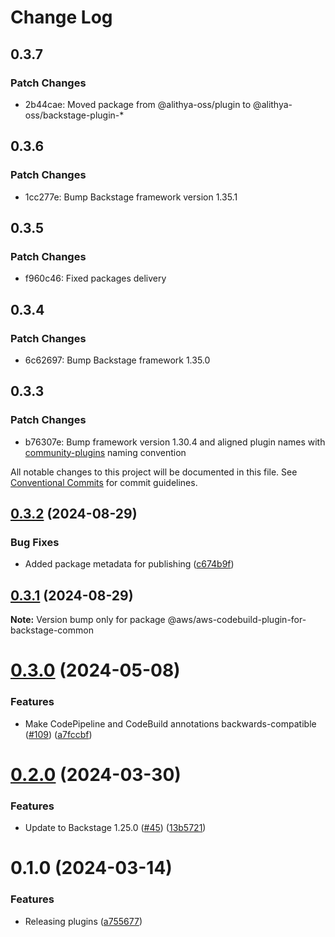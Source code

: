 # Change Log

## 0.3.7

### Patch Changes

- 2b44cae: Moved package from @alithya-oss/plugin to @alithya-oss/backstage-plugin-\*

## 0.3.6

### Patch Changes

- 1cc277e: Bump Backstage framework version 1.35.1

## 0.3.5

### Patch Changes

- f960c46: Fixed packages delivery

## 0.3.4

### Patch Changes

- 6c62697: Bump Backstage framework 1.35.0

## 0.3.3

### Patch Changes

- b76307e: Bump framework version 1.30.4 and aligned plugin names with [community-plugins](https://github.com/backstage/community-plugins) naming convention

All notable changes to this project will be documented in this file.
See [Conventional Commits](https://conventionalcommits.org) for commit guidelines.

## [0.3.2](https://github.com/awslabs/backstage-plugins-for-aws/compare/@aws/aws-codebuild-plugin-for-backstage-common@0.3.1...@aws/aws-codebuild-plugin-for-backstage-common@0.3.2) (2024-08-29)

### Bug Fixes

- Added package metadata for publishing ([c674b9f](https://github.com/awslabs/backstage-plugins-for-aws/commit/c674b9fee77bd91567615f8adc4c1688da93ee3f))

## [0.3.1](https://github.com/awslabs/backstage-plugins-for-aws/compare/@aws/aws-codebuild-plugin-for-backstage-common@0.3.0...@aws/aws-codebuild-plugin-for-backstage-common@0.3.1) (2024-08-29)

**Note:** Version bump only for package @aws/aws-codebuild-plugin-for-backstage-common

# [0.3.0](https://github.com/awslabs/backstage-plugins-for-aws/compare/@aws/aws-codebuild-plugin-for-backstage-common@0.2.0...@aws/aws-codebuild-plugin-for-backstage-common@0.3.0) (2024-05-08)

### Features

- Make CodePipeline and CodeBuild annotations backwards-compatible ([#109](https://github.com/awslabs/backstage-plugins-for-aws/issues/109)) ([a7fccbf](https://github.com/awslabs/backstage-plugins-for-aws/commit/a7fccbff5d52e1a1c3820b57152cb77e6373672d))

# [0.2.0](https://github.com/awslabs/backstage-plugins-for-aws/compare/@aws/aws-codebuild-plugin-for-backstage-common@0.1.0...@aws/aws-codebuild-plugin-for-backstage-common@0.2.0) (2024-03-30)

### Features

- Update to Backstage 1.25.0 ([#45](https://github.com/awslabs/backstage-plugins-for-aws/issues/45)) ([13b5721](https://github.com/awslabs/backstage-plugins-for-aws/commit/13b5721f176a898f7de7f483852732ee8014a1cc))

# 0.1.0 (2024-03-14)

### Features

- Releasing plugins ([a755677](https://github.com/awslabs/backstage-plugins-for-aws/commit/a75567771e3cbafe2ef2814ad33b1cc54e9564e0))
